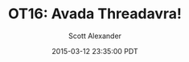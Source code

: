 ---
layout: podcast
title: "OT16: Avada Threadavra!"
author: Scott Alexander
description: https://slatestarcodex.com/2015/03/12/ot16-avada-threadavra/
date: 2015-03-12 23:35:00 PDT
length: 510635
duration: 128
guid: ot16-avada-threadavra
---